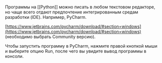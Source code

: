 Программы на [[Python]] можно писать в любом текстовом редакторе, но чаще всего отдают предпочтение интегрированным средам разработки (IDE). Например, PyCharm.

[https://www.jetbrains.com/pycharm/download/#section=windows](https://www.jetbrains.com/pycharm/download/#section=windows) (необходимо выбрать Community версию).

Чтобы запустить программу в PyCharm, нажмите правой кнопкой мыши и выберите опцию Run, после чего вы увидите вывод программы в консоли.
